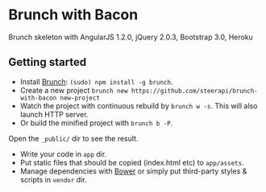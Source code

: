 # Brunch with Bacon

Brunch skeleton with AngularJS 1.2.0, jQuery 2.0.3, Bootstrap 3.0, Heroku

## Getting started
* Install [Brunch](http://brunch.io): `(sudo) npm install -g brunch`.
* Create a new project `brunch new https://github.com/steerapi/brunch-with-bacon new-project`
* Watch the project with continuous rebuild by
`brunch w -s`. This will also launch HTTP server.
* Or build the minified project with `brunch b -P`.

Open the `_public/` dir to see the result.

* Write your code in `app` dir.
* Put static files that should be copied (index.html etc) to `app/assets`.
* Manage dependencies with [Bower](http://bower.io) or simply put
  third-party styles & scripts in `vendor` dir.
